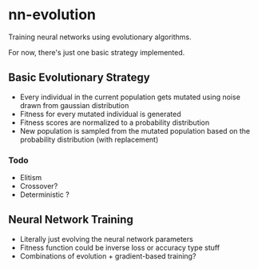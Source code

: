 # nn-evolution
Training neural networks using evolutionary algorithms.

For now, there's just one basic strategy implemented.

## Basic Evolutionary Strategy
* Every individual in the current population gets mutated using noise drawn from gaussian distribution
* Fitness for every mutated individual is generated
* Fitness scores are normalized to a probability distribution
* New population is sampled from the mutated population based on the probability distribution (with replacement)

### Todo
* Elitism
* Crossover?
* Deterministic ?

## Neural Network Training
* Literally just evolving the neural network parameters
* Fitness function could be inverse loss or accuracy type stuff
* Combinations of evolution + gradient-based training?
